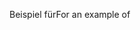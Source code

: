 <span data-ttu-id="b9ba2-101">Beispiel für</span><span class="sxs-lookup"><span data-stu-id="b9ba2-101">For an example of</span></span>